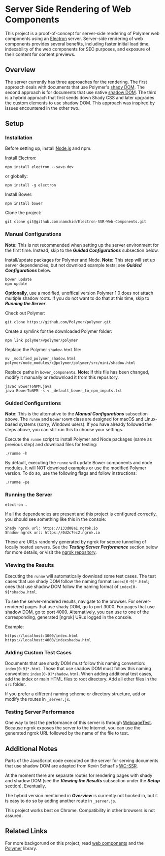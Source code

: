 # Server Side Rendering of Web Components

This project is a proof-of-concept for server-side rendering of Polymer web components using an [Electron] server. Server-side rendering of web components provides several benefits, including faster initial load time, indexability of the web components for SEO purposes, and exposure of their content for content previews. 

## Overview

The server currently has three approaches for the rendering. The first approach deals with documents that use Polymer's [shady DOM]. The second approach is for documents that use native [shadow DOM]. The third is a hybrid approach that first sends down Shady CSS and later upgrades the custom elements to use shadow DOM. This approach was inspired by issues encountered in the other two.

## Setup

### Installation
Before setting up, install [Node.js] and npm.

Install Electron:
```
npm install electron --save-dev
```

or globally:
```
npm install -g electron
```

Install Bower:
```
npm install bower
```

Clone the project:
```
git clone git@github.com:namchid/Electron-SSR-Web-Components.git
```

### Manual Configurations

**Note:** This is not recommended when setting up the server environment for the first time. Instead, skip to the ***Guided Configurations*** subsection below.

Install/update packages for Polymer and Node. **Note:** This step will set up server dependencies, but not download example tests; see ***Guided Configurations*** below.
```
bower update
npm update
```

**Optionally**, use a modified, unoffical version Polymer 1.0 does not attach multiple shadow roots. If you do not want to do that at this time, skip to ***Running the Server***.

Check out Polymer:
```
git clone https://github.com/Polymer/polymer.git
```

Create a symlink for the downloaded Polymer folder:
```
npm link polymer/@polymer/polymer
```

Replace the Polymer `shadow.html` file:
```
mv _modified_polymer_shadow.html polymer/node_modules/\@polymer/polymer/src/mini/shadow.html
```

Replace paths in `bower_components`. **Note:** If this file has been changed, modify it manually or redownload it from this repository.
```
javac BowerToNPM.java
java BowerToNPM -s < _default_bower_to_npm_inputs.txt
```

### Guided Configurations

**Note:** This is the alternative to the ***Manual Configurations*** subsection above. The `runme` and `BowerToNPM` class are designed for macOS and Linux-based systems (sorry, Windows users). If you have already followed the steps above, you can still run this to choose your settings.

Execute the `runme` script to install Polymer and Node packages (same as previous step) and download files for testing:
```
./runme -h
```

By default, executing the `runme` will update Bower components and node modules. It will NOT download examples or use the modified Polymer version. To do so, use the following flags and follow instructions:
```
./runme -pe
```

### Running the Server

```
electron .
```

If all the dependencies are present and this project is configured correctly, you should see something like this in the console:
```
Shady ngrok url: https://133d08a1.ngrok.io
Shadow ngrok url: https://0d2c7ec2.ngrok.io
```
These are URLs randomly generated by ngrok for secure tunneling of locally hosted servers. See the ***Testing Server Performance*** section below for more details, or visit the [ngrok repository].

### Viewing the Results
Executing the `runme` will automatically download some test cases. The test cases that use shady DOM follow the naming format `index[0-9]*.html`; ones that use shadow DOM follow the naming format of `index[0-9]*shadow.html`.

To see the server-rendered results, navigate to the browser. For server-rendered pages that use shady DOM, go to port 3000. For pages that use shadow DOM, go to port 4000. Alternatively, you can use to one of the corresponding, generated [ngrok] URLs logged in the console.

Example:
```
https://localhost:3000/index.html
https://localhost:4000/indexshadow.html
```

### Adding Custom Test Cases
Documents that use shady DOM must follow this naming convention: `index[0-9]*.html`. Those that use shadow DOM must follow this naming convention: `index[0-9]*shadow.html`. When adding additional test cases, add the index or main HTML files to root directory. Add all other files in the `src` folder.

If you prefer a different naming scheme or directory structure, add or modify the routes in `_server.js`.

### Testing Server Performance
One way to test the performance of this server is through [WebpageTest]. Because ngrok exposes the server to the Internet, you can use the generated ngrok URL followed by the name of the file to test. 

## Additional Notes

Parts of the JavaScript code executed on the server for serving documents that use shadow DOM are adapted from Kevin Schaaf's [WC-SSR].

At the moment there are separate routes for rendering pages with shady and shadow DOM (see the ***Viewing the Results*** subsection under the ***Setup*** section). Eventually, 

The hybrid version mentioned in ***Overview*** is currently not hooked in, but it is easy to do so by adding another route in `_server.js`.

This project works best on Chrome. Compatibility in other browsers is not assured.

## Related Links

For more backgorund on this project, read [web components] and the [Polymer] library.

[Electron]: <https://github.com/electron/electron>
[ngrok repository]: <https://github.com/inconshreveable/ngrok>
[Node.js]: <https://docs.npmjs.com/getting-started/installing-node#installing-nodejs>
[shadow dom]: <https://developer.mozilla.org/en-US/docs/Web/Web_Components/Shadow_DOM>
[shady dom]: <https://www.polymer-project.org/1.0/blog/shadydom>
[Polymer]: <https://www.polymer-project.org/>
[WC-SSR]: <https://github.com/kevinpschaaf/wc-ssr>
[web components]: <http://webcomponents.org/>
[WebpageTest]: <https://www.webpagetest.org/>